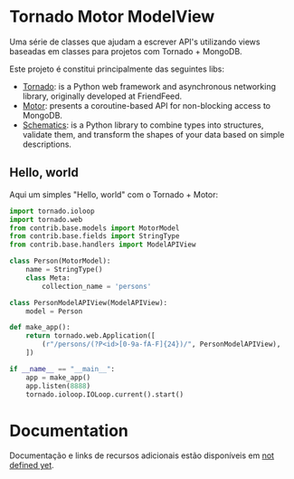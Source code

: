 # Tornado Motor ModelView

Uma série de classes que ajudam a escrever API's utilizando views baseadas em classes  para projetos com Tornado + MongoDB.

Este projeto é constitui principalmente das seguintes libs:
* [Tornado](https://github.com/tornadoweb/tornado): is a Python web framework and asynchronous networking library, originally developed at FriendFeed.
* [Motor](https://github.com/mongodb/motor): presents a coroutine-based API for non-blocking access to MongoDB.
* [Schematics](https://github.com/schematics/schematics): is a Python library to combine types into structures, validate them, and transform the shapes of your data based on simple descriptions.

## Hello, world

Aqui um simples "Hello, world" com o Tornado + Motor:

```python
import tornado.ioloop
import tornado.web
from contrib.base.models import MotorModel
from contrib.base.fields import StringType
from contrib.base.handlers import ModelAPIView

class Person(MotorModel):
    name = StringType()
    class Meta:
        collection_name = 'persons'

class PersonModelAPIView(ModelAPIView):
    model = Person

def make_app():
    return tornado.web.Application([
        (r"/persons/(?P<id>[0-9a-fA-F]{24})/", PersonModelAPIView),
    ])

if __name__ == "__main__":
    app = make_app()
    app.listen(8888)
    tornado.ioloop.IOLoop.current().start()
```


# Documentation

Documentação e links de recursos adicionais estão disponíveis em [not defined yet]().